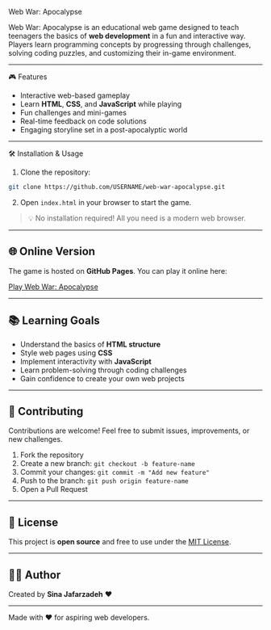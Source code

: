  Web War: Apocalypse

Web War: Apocalypse is an educational web game designed to teach teenagers the basics of **web development** in a fun and interactive way. Players learn programming concepts by progressing through challenges, solving coding puzzles, and customizing their in-game environment.

---

 🎮 Features

- Interactive web-based gameplay
- Learn **HTML**, **CSS**, and **JavaScript** while playing
- Fun challenges and mini-games
- Real-time feedback on code solutions
- Engaging storyline set in a post-apocalyptic world

---

 🛠️ Installation & Usage

1. Clone the repository:

```bash
git clone https://github.com/USERNAME/web-war-apocalypse.git
````

2. Open `index.html` in your browser to start the game.

> 💡 No installation required! All you need is a modern web browser.

---

## 🌐 Online Version

The game is hosted on **GitHub Pages**. You can play it online here:

[Play Web War: Apocalypse](https://USERNAME.github.io/web-war-apocalypse/)

---

## 📚 Learning Goals

* Understand the basics of **HTML structure**
* Style web pages using **CSS**
* Implement interactivity with **JavaScript**
* Learn problem-solving through coding challenges
* Gain confidence to create your own web projects

---

## 🤝 Contributing

Contributions are welcome! Feel free to submit issues, improvements, or new challenges.

1. Fork the repository
2. Create a new branch: `git checkout -b feature-name`
3. Commit your changes: `git commit -m "Add new feature"`
4. Push to the branch: `git push origin feature-name`
5. Open a Pull Request

---

## 📜 License

This project is **open source** and free to use under the [MIT License](LICENSE).

---

## 👨‍💻 Author

Created by **Sina Jafarzadeh** ❤️

---

Made with ❤️ for aspiring web developers.
